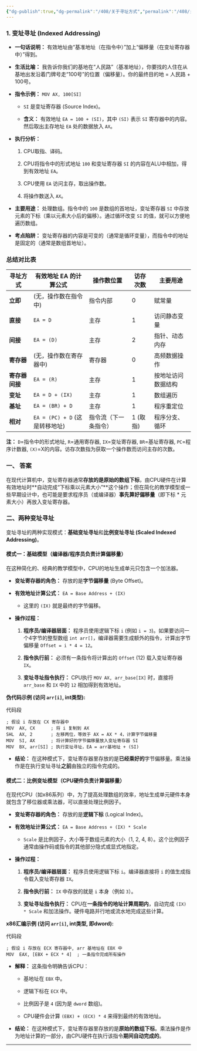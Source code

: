 ```yaml
---
{"dg-publish":true,"dg-permalink":"/408/关于寻址方式","permalink":"/408/关于寻址方式/"}
---
```



### 1. 变址寻址 (Indexed Addressing)

- **一句话说明：** 有效地址由“基准地址（在指令中）”加上“偏移量（在变址寄存器中）”得到。
    
- **生活比喻：** 我告诉你我们的基地在“人民路”（基准地址），你要找的人住在从基地出发沿着门牌号走“100号”的位置（偏移量）。你的最终目的地 = 人民路 + 100号。
    
- **指令示例：** `MOV AX, 100[SI]`
    
    - `SI` 是变址寄存器 (Source Index)。
        
    - **含义：** 有效地址 `EA = 100 + (SI)`，其中 `(SI)` 表示 `SI` 寄存器中的内容。然后取出主存地址 `EA` 处的数据放入 `AX`。
        
- **执行分析：**
    
    1. CPU取指、译码。
        
    2. CPU将指令中的形式地址 `100` 和变址寄存器 `SI` 的内容在ALU中相加，得到有效地址 `EA`。
        
    3. CPU使用 `EA` 访问主存，取出操作数。
        
    4. 将操作数送入 `AX`。
        
- **主要用途：** 处理数组。指令中的 `100` 是数组的首地址，变址寄存器 `SI` 中存放元素的下标（乘以元素大小后的偏移）。通过循环改变 `SI` 的值，就可以方便地遍历数组。
    
- **考点陷阱：** 变址寄存器的内容是可变的（通常是循环变量），而指令中的地址是固定的（通常是数组首地址）。
    

### 总结对比表

|寻址方式|有效地址 EA 的计算公式|操作数位置|访存次数|主要用途|
|---|---|---|---|---|
|**立即**|(无，操作数在指令中)|指令内部|0|赋常量|
|**直接**|`EA = D`|主存|1|访问静态变量|
|**间接**|`EA = (D)`|主存|2|指针、动态内存|
|**寄存器**|(无，操作数在寄存器中)|寄存器|0|高频数据操作|
|**寄存器间接**|`EA = (R)`|主存|1|按地址访问数据结构|
|**变址**|`EA = D + (IX)`|主存|1|数组遍历|
|**基址**|`EA = (BR) + D`|主存|1|程序重定位|
|**相对**|`EA = (PC) + D` (这是转移地址)|指令流（下一条指令）|1 (取指)|程序分支、循环|

**注：** `D`=指令中的形式地址, `R`=通用寄存器, `IX`=变址寄存器, `BR`=基址寄存器, `PC`=程序计数器, `(X)`=X的内容。访存次数指为获取一个操作数而访问主存的次数。

### 一、 答案

在现代计算机中，变址寄存器通常**存放的是原始的数组下标**，由CPU硬件在计算有效地址时**自动完成“下标乘以元素大小”**这个操作；但在简化的教学模型或一些早期设计中，也可能是要求程序员（或编译器）**事先算好偏移量**（即下标 * 元素大小）再放入变址寄存器。

### 二、两种变址寻址

变址寻址的两种实现模式：**基础变址寻址**和**比例变址寻址 (Scaled Indexed Addressing)**。

#### 模式一：基础模型（编译器/程序员负责计算偏移量）

在这种简化的、经典的教学模型中，CPU的地址生成单元只包含一个加法器。

- **变址寄存器的角色：** 存放的是**字节偏移量** (Byte Offset)。
    
- **有效地址计算公式：** `EA = Base Address + (IX)`
    
    - 这里的 `(IX)` 就是最终的字节偏移。
        
- **操作过程：**
    
    1. **程序员/编译器层面：** 程序员使用逻辑下标 `i` (例如 `i = 3`)。如果要访问一个4字节的整型数组 `int arr[]`，编译器需要生成额外的指令，计算出字节偏移量 `Offset = i * 4 = 12`。
        
    2. **指令执行前：** 必须有一条指令将计算出的 `Offset` (12) 载入变址寄存器 `IX`。
        
    3. **变址寻址指令执行：** CPU执行 `MOV AX, arr_base[IX]` 时，直接将 `arr_base` 和 `IX` 中的 `12` 相加得到有效地址。
        

**伪代码示例 (访问 `arr[i]`, int类型):**

代码段

```
; 假设 i 存放在 CX 寄存器中
MOV  AX, CX      ; 将 i 复制到 AX
SHL  AX, 2       ; 左移两位，等效于 AX = AX * 4，计算字节偏移量
MOV  SI, AX      ; 将计算好的字节偏移量放入变址寄存器 SI
MOV  BX, arr[SI] ; 执行变址寻址，EA = arr基地址 + (SI)
```

- **结论：** 在这种模式下，变址寄存器里存放的是**已经乘好的**字节偏移量。乘法操作是在执行变址寻址**之前**由独立的指令完成的。
    

#### 模式二：比例变址模型（CPU硬件负责计算偏移量）

在现代CPU（如x86系列）中，为了提高处理数组的效率，地址生成单元硬件本身就包含了移位器或乘法器，可以直接处理比例因子。

- **变址寄存器的角色：** 存放的是**逻辑下标** (Logical Index)。
    
- **有效地址计算公式：** `EA = Base Address + (IX) * Scale`
    
    - `Scale` 是比例因子，大小等于数组元素的大小（1, 2, 4, 8）。这个比例因子通常由操作码或指令的其他部分隐式或显式地指定。
        
- **操作过程：**
    
    1. **程序员/编译器层面：** 程序员使用逻辑下标 `i`。编译器直接将 `i` 的值生成指令载入变址寄存器 `IX`。
        
    2. **指令执行前：** `IX` 中存放的就是 `i` 本身（例如 `3`）。
        
    3. **变址寻址指令执行：** CPU在**一条指令的地址计算周期内**，自动完成 `(IX) * Scale` 和加法操作。硬件电路并行地或流水地完成这些计算。
        

**x86汇编示例 (访问 `arr[i]`, int类型, 即dword):**

代码段

```
; 假设 i 存放在 ECX 寄存器中, arr 基地址在 EBX 中
MOV  EAX, [EBX + ECX * 4]  ; 一条指令完成所有操作
```

- **解释：** 这条指令明确告诉CPU：
    
    - 基地址在 `EBX` 中。
        
    - 逻辑下标在 `ECX` 中。
        
    - 比例因子是 `4` (因为是 `dword` 数组)。
        
    - CPU硬件会计算 `(EBX) + (ECX) * 4` 来得到最终的有效地址。
        
- **结论：** 在这种模式下，变址寄存器里存放的是**原始的数组下标**。乘法操作是作为地址计算的一部分，由CPU硬件在执行该指令**期间自动完成的**。
    

---
